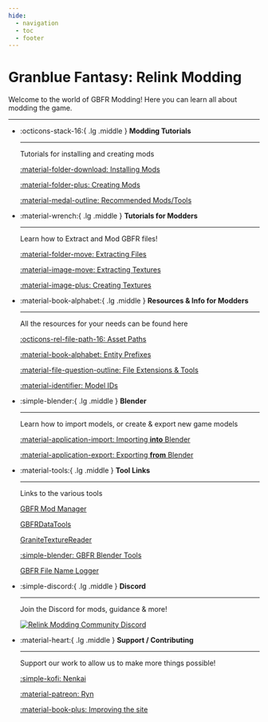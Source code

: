 ```yaml
---
hide:
  - navigation
  - toc
  - footer
---
```


# Granblue Fantasy: Relink Modding

Welcome to the world of GBFR Modding! Here you can learn all about modding the game.

---

<div class="grid cards" markdown>

-   :octicons-stack-16:{ .lg .middle } __Modding Tutorials__

    ---

    Tutorials for installing and creating mods

    [:material-folder-download: Installing Mods](modding/installing_mods.md)

    [:material-folder-plus: Creating Mods](modding/creating_mods.md)

    [:material-medal-outline: Recommended Mods/Tools](modding/recommended_mods_tools.md)

-   :material-wrench:{ .lg .middle } __Tutorials for Modders__

    ---

    Learn how to Extract and Mod GBFR files!

    [:material-folder-move: Extracting Files](extraction/file_extraction.md)

    [:material-image-move: Extracting Textures](extraction/texture_extraction.md)

    [:material-image-plus: Creating Textures](extraction/texture_creation.md)

-   :material-book-alphabet:{ .lg .middle } __Resources & Info for Modders__

    ---

    All the resources for your needs can be found here

    [:octicons-rel-file-path-16: Asset Paths](resources/asset_paths.md)

    [:material-book-alphabet: Entity Prefixes](resources/entity_prefixes.md)

    [:material-file-question-outline: File Extensions & Tools](resources/file_extensions.md)

    [:material-identifier: Model IDs](resources/model_ids.md)

-   :simple-blender:{ .lg .middle } __Blender__

    ---

    Learn how to import models, or create & export new game models

    [:material-application-import: Importing **into** Blender](models/importing.md)

    [:material-application-export: Exporting **from** Blender](models/exporting.md)

-   :material-tools:{ .lg .middle } __Tool Links__

    ---

    Links to the various tools

    [GBFR Mod Manager](https://github.com/WistfulHopes/gbfrelink.utility.manager/releases)

    [GBFRDataTools](https://github.com/Nenkai/GBFRDataTools/releases)
    
    [GraniteTextureReader](https://github.com/Nenkai/GraniteTextureReader/releases)

    [:simple-blender: GBFR Blender Tools](https://github.com/WistfulHopes/GBFRBlenderTools)

    [GBFR File Name Logger](https://github.com/WistfulHopes/gbfrelink.utility.filenamelogger/releases)

-   :simple-discord:{ .lg .middle } __Discord__

    ---

    Join the Discord for mods, guidance & more!

    [![Relink Modding Community Discord](https://discordapp.com/api/guilds/1203608338344976434/widget.png?style=banner2&raw=true)](https://discord.gg/gbsG4CDsru)

-   :material-heart:{ .lg .middle } __Support / Contributing__

    ---

    Support our work to allow us to make more things possible!

    [:simple-kofi: Nenkai](https://ko-fi.com/nenkai)

    [:material-patreon: Ryn](https://www.patreon.com/WistfulHopes)

    [:material-book-plus: Improving the site](contributing.md)
</div>